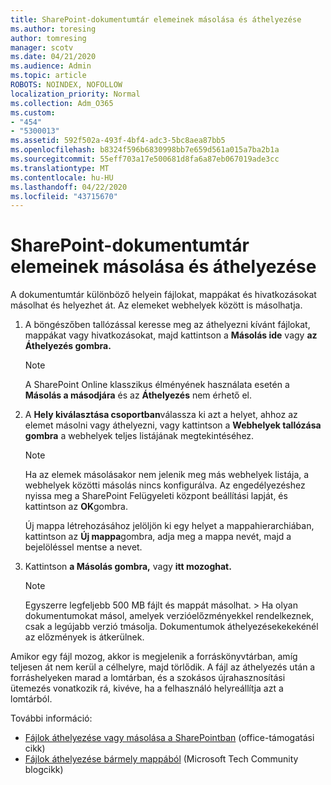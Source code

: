 ```yaml
---
title: SharePoint-dokumentumtár elemeinek másolása és áthelyezése
ms.author: toresing
author: tomresing
manager: scotv
ms.date: 04/21/2020
ms.audience: Admin
ms.topic: article
ROBOTS: NOINDEX, NOFOLLOW
localization_priority: Normal
ms.collection: Adm_O365
ms.custom:
- "454"
- "5300013"
ms.assetid: 592f502a-493f-4bf4-adc3-5bc8aea87bb5
ms.openlocfilehash: b8324f596b6830998bb7e659d561a015a7ba2b1a
ms.sourcegitcommit: 55eff703a17e500681d8fa6a87eb067019ade3cc
ms.translationtype: MT
ms.contentlocale: hu-HU
ms.lasthandoff: 04/22/2020
ms.locfileid: "43715670"
---
```

# <a name="copy-or-move-items-in-a-sharepoint-document-library"></a>SharePoint-dokumentumtár elemeinek másolása és áthelyezése

A dokumentumtár különböző helyein fájlokat, mappákat és hivatkozásokat másolhat és helyezhet át. Az elemeket webhelyek között is másolhatja. 
  
1. A böngészőben tallózással keresse meg az áthelyezni kívánt fájlokat, mappákat vagy hivatkozásokat, majd kattintson a **Másolás ide** vagy **az Áthelyezés gombra.**

    > [!NOTE]
    > A SharePoint Online klasszikus élményének használata esetén a **Másolás a másodjára** és az **Áthelyezés** nem érhető el.
  
2. A **Hely kiválasztása csoportban**válassza ki azt a helyet, ahhoz az elemet másolni vagy áthelyezni, vagy kattintson a **Webhelyek tallózása gombra** a webhelyek teljes listájának megtekintéséhez.

    > [!NOTE]
    > Ha az elemek másolásakor nem jelenik meg más webhelyek listája, a webhelyek közötti másolás nincs konfigurálva. Az engedélyezéshez nyissa meg a SharePoint Felügyeleti központ beállítási lapját, és kattintson az **OK**gombra.
  
    Új mappa létrehozásához jelöljön ki egy helyet a mappahierarchiában, kattintson az **Új mappa**gombra, adja meg a mappa nevét, majd a bejelöléssel mentse a nevet.

3. Kattintson **a Másolás gombra,** vagy **itt mozoghat.**

    > [!NOTE]
    > Egyszerre legfeljebb 500 MB fájlt és mappát másolhat. > Ha olyan dokumentumokat másol, amelyek verzióelőzményekkel rendelkeznek, csak a legújabb verzió tmásolja. Dokumentumok áthelyezésekekekénél az előzmények is átkerülnek.
  
 Amikor egy fájl mozog, akkor is megjelenik a forráskönyvtárban, amíg teljesen át nem kerül a célhelyre, majd törlődik. A fájl az áthelyezés után a forráshelyeken marad a lomtárban, és a szokásos újrahasznosítási ütemezés vonatkozik rá, kivéve, ha a felhasználó helyreállítja azt a lomtárból.

További információ:

 - [Fájlok áthelyezése vagy másolása a SharePointban](https://support.office.com/article/move-or-copy-files-in-sharepoint-00e2f483-4df3-46be-a861-1f5f0c1a87bc) (office-támogatási cikk)
 - [Fájlok áthelyezése bármely mappából](https://techcommunity.microsoft.com/t5/Microsoft-SharePoint-Blog/Now-move-files-anywhere-in-Office-365-SharePoint-and-OneDrive/ba-p/146973) (Microsoft Tech Community blogcikk)  